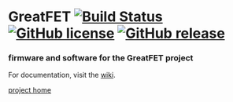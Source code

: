 # GreatFET [![Build Status](https://travis-ci.org/greatscottgadgets/greatfet.svg?branch=master)](https://travis-ci.org/greatscottgadgets/greatfet) [![GitHub license](https://img.shields.io/github/license/greatscottgadgets/greatfet.svg)](https://github.com/greatscottgadgets/greatfet/blob/master/LICENSE) [![GitHub release](https://img.shields.io/github/tag/greatscottgadgets/GreatFET.svg)](https://GitHub.com/greatscottgadgets/greatfet/releases/)

### firmware and software for the GreatFET project

For documentation, visit the
[wiki](https://github.com/greatscottgadgets/greatfet/wiki).

[project home](https://greatscottgadgets.com/greatfet/)
